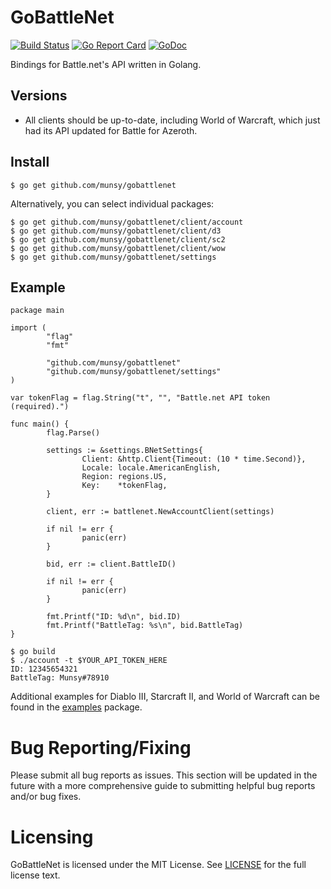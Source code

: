 GoBattleNet
===========
[![Build Status](https://travis-ci.org/munsy/gobattlenet.svg?branch=master)](https://travis-ci.org/Munsy/gobattlenet) [![Go Report Card](https://goreportcard.com/badge/github.com/munsy/gobattlenet)](https://goreportcard.com/report/github.com/munsy/gobattlenet) [![GoDoc](https://godoc.org/github.com/munsy/gobattlenet?status.svg)](https://godoc.org/github.com/munsy/gobattlenet)

Bindings for Battle.net's API written in Golang.

## Versions

* All clients should be up-to-date, including World of Warcraft,
which just had its API updated for Battle for Azeroth.

## Install
```
$ go get github.com/munsy/gobattlenet
```
Alternatively, you can select individual packages:
```
$ go get github.com/munsy/gobattlenet/client/account
$ go get github.com/munsy/gobattlenet/client/d3
$ go get github.com/munsy/gobattlenet/client/sc2
$ go get github.com/munsy/gobattlenet/client/wow
$ go get github.com/munsy/gobattlenet/settings
```

## Example
```
package main

import (
        "flag"
        "fmt"

        "github.com/munsy/gobattlenet"
        "github.com/munsy/gobattlenet/settings"
)

var tokenFlag = flag.String("t", "", "Battle.net API token (required).")

func main() {
        flag.Parse()

        settings := &settings.BNetSettings{
                Client: &http.Client{Timeout: (10 * time.Second)},
                Locale: locale.AmericanEnglish,
                Region: regions.US,
                Key:    *tokenFlag,
        }

        client, err := battlenet.NewAccountClient(settings)

        if nil != err {
                panic(err)
        }

        bid, err := client.BattleID()

        if nil != err {
                panic(err)
        }

        fmt.Printf("ID: %d\n", bid.ID)
        fmt.Printf("BattleTag: %s\n", bid.BattleTag)
}

```
```
$ go build
$ ./account -t $YOUR_API_TOKEN_HERE
ID: 12345654321
BattleTag: Munsy#78910
```

Additional examples for Diablo III, Starcraft II, and World of Warcraft can be 
found in the [examples](https://github.com/munsy/gobattlenet/blob/master/examples) 
package.

Bug Reporting/Fixing
====================
Please submit all bug reports as issues.
This section will be updated in the future with a more comprehensive guide to 
submitting helpful bug reports and/or bug fixes.

Licensing
=========
GoBattleNet is licensed under the MIT License. See
[LICENSE](https://github.com/munsy/gobattlenet/blob/master/LICENSE) for the full
license text.